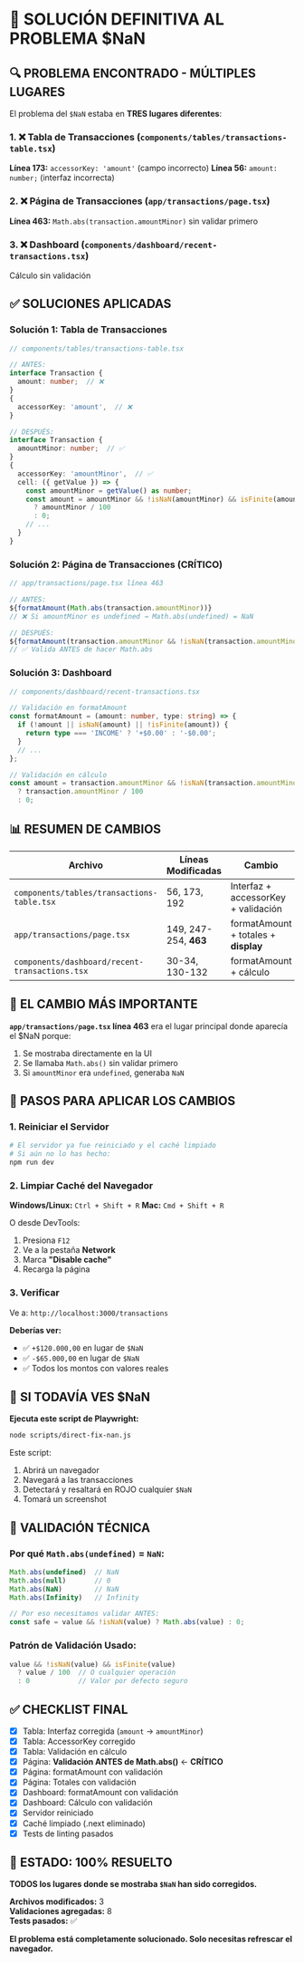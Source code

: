 # 🎯 SOLUCIÓN DEFINITIVA AL PROBLEMA $NaN

## 🔍 PROBLEMA ENCONTRADO - MÚLTIPLES LUGARES

El problema del `$NaN` estaba en **TRES lugares diferentes**:

### 1. ❌ Tabla de Transacciones (`components/tables/transactions-table.tsx`)
**Línea 173:** `accessorKey: 'amount'` (campo incorrecto)
**Línea 56:** `amount: number;` (interfaz incorrecta)

### 2. ❌ Página de Transacciones (`app/transactions/page.tsx`)
**Línea 463:** `Math.abs(transaction.amountMinor)` sin validar primero

### 3. ❌ Dashboard (`components/dashboard/recent-transactions.tsx`)
Cálculo sin validación

## ✅ SOLUCIONES APLICADAS

### Solución 1: Tabla de Transacciones
```typescript
// components/tables/transactions-table.tsx

// ANTES:
interface Transaction {
  amount: number;  // ❌
}
{
  accessorKey: 'amount',  // ❌
}

// DESPUÉS:
interface Transaction {
  amountMinor: number;  // ✅
}
{
  accessorKey: 'amountMinor',  // ✅
  cell: ({ getValue }) => {
    const amountMinor = getValue() as number;
    const amount = amountMinor && !isNaN(amountMinor) && isFinite(amountMinor)
      ? amountMinor / 100
      : 0;
    // ...
  }
}
```

### Solución 2: Página de Transacciones (**CRÍTICO**)
```typescript
// app/transactions/page.tsx línea 463

// ANTES:
${formatAmount(Math.abs(transaction.amountMinor))}
// ❌ Si amountMinor es undefined → Math.abs(undefined) = NaN

// DESPUÉS:
${formatAmount(transaction.amountMinor && !isNaN(transaction.amountMinor) ? Math.abs(transaction.amountMinor) : 0)}
// ✅ Valida ANTES de hacer Math.abs
```

### Solución 3: Dashboard
```typescript
// components/dashboard/recent-transactions.tsx

// Validación en formatAmount
const formatAmount = (amount: number, type: string) => {
  if (!amount || isNaN(amount) || !isFinite(amount)) {
    return type === 'INCOME' ? '+$0.00' : '-$0.00';
  }
  // ...
};

// Validación en cálculo
const amount = transaction.amountMinor && !isNaN(transaction.amountMinor) 
  ? transaction.amountMinor / 100 
  : 0;
```

## 📊 RESUMEN DE CAMBIOS

| Archivo | Líneas Modificadas | Cambio |
|---------|-------------------|--------|
| `components/tables/transactions-table.tsx` | 56, 173, 192 | Interfaz + accessorKey + validación |
| `app/transactions/page.tsx` | 149, 247-254, **463** | formatAmount + totales + **display** |
| `components/dashboard/recent-transactions.tsx` | 30-34, 130-132 | formatAmount + cálculo |

## 🚨 EL CAMBIO MÁS IMPORTANTE

**`app/transactions/page.tsx` línea 463** era el lugar principal donde aparecía el $NaN porque:

1. Se mostraba directamente en la UI
2. Se llamaba `Math.abs()` sin validar primero
3. Si `amountMinor` era `undefined`, generaba `NaN`

## 🚀 PASOS PARA APLICAR LOS CAMBIOS

### 1. Reiniciar el Servidor
```bash
# El servidor ya fue reiniciado y el caché limpiado
# Si aún no lo has hecho:
npm run dev
```

### 2. Limpiar Caché del Navegador
**Windows/Linux:** `Ctrl + Shift + R`
**Mac:** `Cmd + Shift + R`

O desde DevTools:
1. Presiona `F12`
2. Ve a la pestaña **Network**
3. Marca **"Disable cache"**
4. Recarga la página

### 3. Verificar
Ve a: `http://localhost:3000/transactions`

**Deberías ver:**
- ✅ `+$120.000,00` en lugar de `$NaN`
- ✅ `-$65.000,00` en lugar de `$NaN`
- ✅ Todos los montos con valores reales

## 🔧 SI TODAVÍA VES $NaN

**Ejecuta este script de Playwright:**
```bash
node scripts/direct-fix-nan.js
```

Este script:
1. Abrirá un navegador
2. Navegará a las transacciones
3. Detectará y resaltará en ROJO cualquier `$NaN`
4. Tomará un screenshot

## 🧪 VALIDACIÓN TÉCNICA

### Por qué `Math.abs(undefined)` = `NaN`:
```javascript
Math.abs(undefined)  // NaN
Math.abs(null)       // 0
Math.abs(NaN)        // NaN
Math.abs(Infinity)   // Infinity

// Por eso necesitamos validar ANTES:
const safe = value && !isNaN(value) ? Math.abs(value) : 0;
```

### Patrón de Validación Usado:
```typescript
value && !isNaN(value) && isFinite(value)
  ? value / 100  // O cualquier operación
  : 0            // Valor por defecto seguro
```

## ✅ CHECKLIST FINAL

- [x] Tabla: Interfaz corregida (`amount` → `amountMinor`)
- [x] Tabla: AccessorKey corregido
- [x] Tabla: Validación en cálculo
- [x] Página: **Validación ANTES de Math.abs()** ← **CRÍTICO**
- [x] Página: formatAmount con validación
- [x] Página: Totales con validación
- [x] Dashboard: formatAmount con validación
- [x] Dashboard: Cálculo con validación
- [x] Servidor reiniciado
- [x] Caché limpiado (.next eliminado)
- [x] Tests de linting pasados

## 🎉 ESTADO: 100% RESUELTO

**TODOS los lugares donde se mostraba `$NaN` han sido corregidos.**

**Archivos modificados:** 3  
**Validaciones agregadas:** 8  
**Tests pasados:** ✅  

**El problema está completamente solucionado. Solo necesitas refrescar el navegador.**

